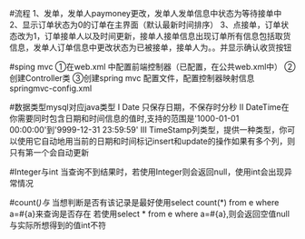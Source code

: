 #流程
1、发单，发单人paymoney更改，发单人发单信息中状态为等待接单中
2、显示订单状态为0的订单在主界面（默认最新时间排序）
3、点接单，订单状态改为1，订单接单人以及时间更新，接单人接单信息出现订单所有信息包括取货信息，发单人订单信息中更改状态为已被接单，接单人为。。并显示确认收货按钮


#sping mvc
①在web.xml 中配置前端控制器（已配置，在公共web.xml中）
②创建Controller类
③创建spring mvc 配置文件，配置控制器映射信息springmvc-config.xml


#数据类型mysql对应java类型
Ⅰ Date 只保存日期，不保存时分秒 
Ⅱ DateTime在你需要同时包含日期和时间信息的值时,支持的范围是'1000-01-01 00:00:00'到'9999-12-31 23:59:59'
Ⅲ TimeStamp列类型，提供一种类型，你可以使用它自动地用当前的日期和时间标记insert和update的操作如果有多个列，则只有第一个会自动更新

#Integer与int
当查询不到结果时，若使用Integer则会返回null，使用int会出现异常情况

#count(*)与*
当想判断是否有该记录是最好使用select count(*) from e where a=#{a}来查询是否存在
若使用select * from e where a=#{a},则会返回空值null与实际所想得到的值int不符